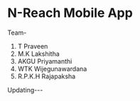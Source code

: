 # N-Reach Mobile App
Team- <br>
1. T Praveen
2. M.K Lakshitha
3. AKGU Priyamanthi
4. WTK Wijegunawardana 
5. R.P.K.H Rajapaksha

Updating---
